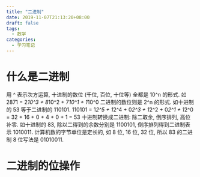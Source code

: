 ```yaml
---
title: "二进制"
date: 2019-11-07T21:13:20+08:00
draft: false
tags:
  - 数学
categories:
  - 学习笔记
---
```


# 什么是二进制
用 ^ 表示次方运算, 十进制的数位 (千位, 百位, 十位等) 全都是 10^n 的形式. 如 2871 = 2*10^3 + 8*10^2 + 7*10^1 + 1*10^0
二进制的数位则是 2^n 的形式. 如十进制的 53 等于二进制的 110101. 110101 = 1*2^5 + 1*2^4 + 0*2^3 + 1*2^2 + 0*2^1 + 1*2^0 = 32 + 16 + 0 + 4 + 0 + 1 = 53
十进制转换成二进制: 除二取余, 倒序排列, 高位补零. 如十进制的 83, 除以二得到的余数分别是 1100101, 倒序排列得到二进制表示 1010011. 计算机数的字节单位是定长的, 如 8 位, 16 位, 32 位, 所以 83 的二进制 8 位写法是 01010011.

# 二进制的位操作
